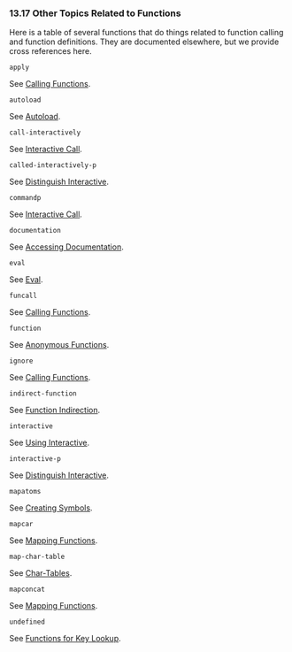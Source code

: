 

### 13.17 Other Topics Related to Functions

Here is a table of several functions that do things related to function calling and function definitions. They are documented elsewhere, but we provide cross references here.

`apply`

See [Calling Functions](Calling-Functions.html).

`autoload`

See [Autoload](Autoload.html).

`call-interactively`

See [Interactive Call](Interactive-Call.html).

`called-interactively-p`

See [Distinguish Interactive](Distinguish-Interactive.html).

`commandp`

See [Interactive Call](Interactive-Call.html).

`documentation`

See [Accessing Documentation](Accessing-Documentation.html).

`eval`

See [Eval](Eval.html).

`funcall`

See [Calling Functions](Calling-Functions.html).

`function`

See [Anonymous Functions](Anonymous-Functions.html).

`ignore`

See [Calling Functions](Calling-Functions.html).

`indirect-function`

See [Function Indirection](Function-Indirection.html).

`interactive`

See [Using Interactive](Using-Interactive.html).

`interactive-p`

See [Distinguish Interactive](Distinguish-Interactive.html).

`mapatoms`

See [Creating Symbols](Creating-Symbols.html).

`mapcar`

See [Mapping Functions](Mapping-Functions.html).

`map-char-table`

See [Char-Tables](Char_002dTables.html).

`mapconcat`

See [Mapping Functions](Mapping-Functions.html).

`undefined`

See [Functions for Key Lookup](Functions-for-Key-Lookup.html).
